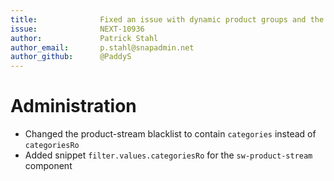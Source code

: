 ```yaml
---
title:              Fixed an issue with dynamic product groups and the category association
issue:              NEXT-10936
author:             Patrick Stahl
author_email:       p.stahl@snapadmin.net
author_github:      @PaddyS
---
```

# Administration
* Changed the product-stream blacklist to contain `categories` instead of `categoriesRo`
* Added snippet `filter.values.categoriesRo` for the `sw-product-stream` component
